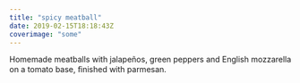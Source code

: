 ```yaml
---
title: "spicy meatball"
date: 2019-02-15T18:18:43Z
coverimage: "some"
---
```


Homemade meatballs with jalapeños, green peppers and English mozzarella on a tomato base, ﬁnished with parmesan.